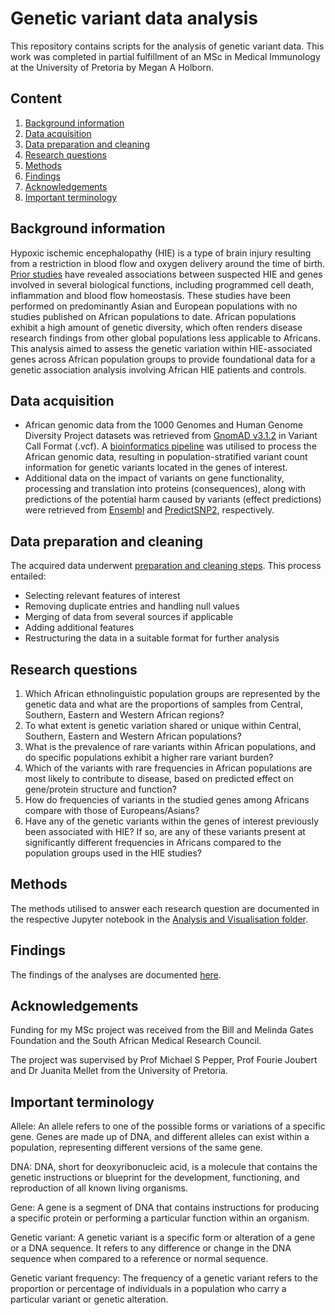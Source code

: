 # Genetic variant data analysis

This repository contains scripts for the analysis of genetic variant data. This work was completed in partial fulfillment of an MSc in Medical Immunology at the University of Pretoria by Megan A Holborn.

## Content

1. [Background information](#background-information)
2. [Data acquisition](#data-acquisition)
3. [Data preparation and cleaning](#data-preparation-and-cleaning)
4. [Research questions](#research-questions)
4. [Methods](#methods)
5. [Findings](#findings)
6. [Acknowledgements](#acknowledgements)
7. [Important terminology](#important-terminology)

## Background information

Hypoxic ischemic encephalopathy (HIE) is a type of brain injury resulting from a restriction in blood flow and oxygen delivery around the time of birth. [Prior studies](https://doi.org/10.1016/j.ygeno.2022.110508) have revealed associations between suspected HIE and genes involved in several biological functions, including programmed cell death, inflammation and blood flow homeostasis. These studies have been performed on predominantly Asian and European populations with no studies published on African populations to date. African populations exhibit a high amount of genetic diversity, which often renders disease research findings from other global populations less applicable to Africans. This analysis aimed to assess the genetic variation within HIE-associated genes across African population groups to provide foundational data for a genetic association analysis involving African HIE patients and controls.

## Data acquisition

* African genomic data from the 1000 Genomes and Human Genome Diversity Project datasets was
retrieved from [GnomAD v3.1.2](https://gnomad.broadinstitute.org/news/2021-10-gnomad-v3-1-2-minor-release/) in Variant Call Format (.vcf). A [bioinformatics pipeline](https://github.com/Tuks-ICMM/Pharmacogenetic-Analysis-Pipeline) was utilised to process the African genomic data, resulting in population-stratified variant count information for genetic variants located in the genes of interest.
* Additional data on the impact of variants on gene functionality, processing and translation into proteins (consequences), along with predictions of the potential harm caused by variants (effect predictions) were retrieved from [Ensembl](https://www.ensembl.org/info/docs/tools/vep/index.html) and [PredictSNP2](https://loschmidt.chemi.muni.cz/predictsnp2/), respectively.

## Data preparation and cleaning

The acquired data underwent [preparation and cleaning steps](https://github.com/MeganHolborn/Genetic_data_analysis/tree/main/Notebooks/Data_preparation). This process entailed:

* Selecting relevant features of interest
* Removing duplicate entries and handling null values
* Merging of data from several sources if applicable 
* Adding additional features
* Restructuring the data in a suitable format for further analysis

## Research questions

1. Which African ethnolinguistic population groups are represented by the genetic data and what are the proportions of samples from Central, Southern, Eastern and Western African regions?
2. To what extent is genetic variation shared or unique within Central, Southern, Eastern and Western African populations?
3. What is the prevalence of rare variants within African populations, and do specific populations exhibit a higher rare variant burden?
4. Which of the variants with rare frequencies in African populations are most likely to contribute to disease, based on predicted effect on gene/protein structure and function?
5. How do frequencies of variants in the studied genes among Africans compare with those of Europeans/Asians?
6. Have any of the genetic variants within the genes of interest previously been associated with HIE? If so, are any of these variants present at significantly different frequencies in Africans compared to the population groups used in the HIE studies?

## Methods

The methods utilised to answer each research question are documented in the respective Jupyter notebook in the [Analysis and Visualisation folder](https://github.com/MeganHolborn/Genetic_data_analysis/tree/main/Notebooks/Analysis_and_Visualisation). 

## Findings

The findings of the analyses are documented [here](https://github.com/MeganHolborn/Genetic_data_analysis/blob/main/Results/Report/Report.pdf). 

## Acknowledgements

Funding for my MSc project was received from the Bill and Melinda Gates Foundation and the South African Medical Research Council. 

The project was supervised by Prof Michael S Pepper, Prof Fourie Joubert and Dr Juanita Mellet from the University of Pretoria.

## Important terminology

Allele: An allele refers to one of the possible forms or variations of a specific gene. Genes are made up of DNA, and different alleles can exist within a population, representing different versions of the same gene.

DNA: DNA, short for deoxyribonucleic acid, is a molecule that contains the genetic instructions or blueprint for the development, functioning, and reproduction of all known living organisms.

Gene: A gene is a segment of DNA that contains instructions for producing a specific protein or performing a particular function within an organism.

Genetic variant: A genetic variant is a specific form or alteration of a gene or a DNA sequence. It refers to any difference or change in the DNA sequence when compared to a reference or normal sequence. 

Genetic variant frequency: The frequency of a genetic variant refers to the proportion or percentage of individuals in a population who carry a particular variant or genetic alteration.